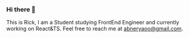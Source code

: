 ### Hi there 👋
This is Rick, I am a Student studying FrontEnd Engineer and currently working on React&TS. Feel free to reach me at abneryaoo@gmail.com.  
